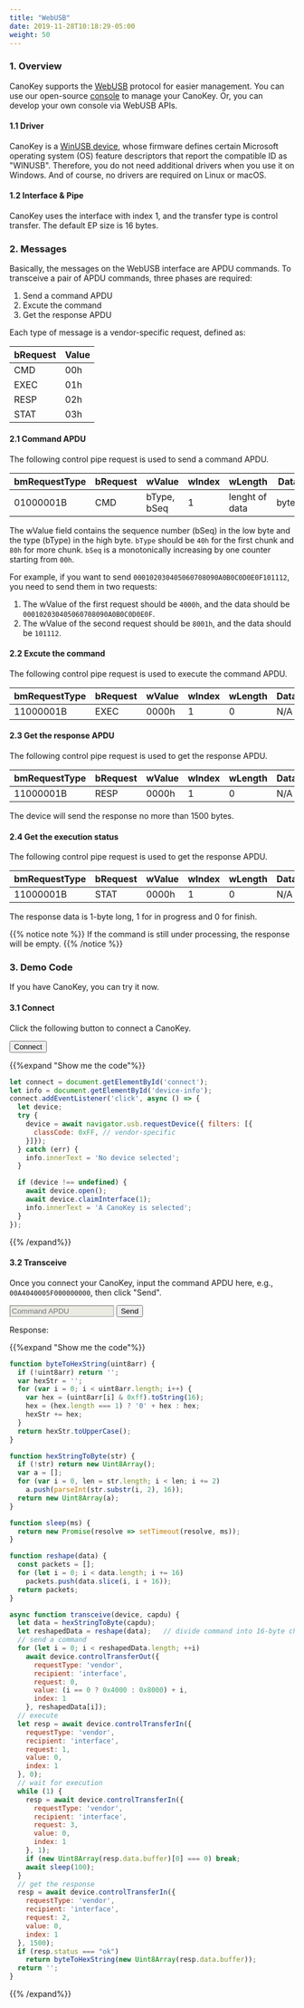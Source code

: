 ```yaml
---
title: "WebUSB"
date: 2019-11-28T10:18:29-05:00
weight: 50
---
```


### 1. Overview

CanoKey supports the [WebUSB](https://wicg.github.io/webusb/) protocol for easier management. You can use our open-source [console](http://) to manage your CanoKey. Or, you can develop your own console via WebUSB APIs.

#### 1.1 Driver

CanoKey is a [WinUSB device](https://docs.microsoft.com/en-us/windows-hardware/drivers/usbcon/automatic-installation-of-winusb), whose firmware defines certain Microsoft operating system (OS) feature descriptors that report the compatible ID as "WINUSB". Therefore, you do not need additional drivers when you use it on Windows. And of course, no drivers are required on Linux or macOS.

#### 1.2 Interface & Pipe

CanoKey uses the interface with index 1, and the transfer type is control transfer. The default EP size is 16 bytes.

### 2. Messages

Basically, the messages on the WebUSB interface are APDU commands. To transceive a pair of APDU commands, three phases are required:

1. Send a command APDU
2. Excute the command
3. Get the response APDU

Each type of message is a vendor-specific request, defined as:

| bRequest | Value |
|----------|-------|
| CMD      | 00h   |
| EXEC     | 01h   |
| RESP     | 02h   |
| STAT     | 03h   |

#### 2.1 Command APDU

The following control pipe request is used to send a command APDU.

| bmRequestType | bRequest | wValue      | wIndex | wLength        | Data  |
| ------------- | -------- | ----------- | ------ | -------------- | ----- |
| 01000001B     | CMD      | bType, bSeq | 1      | lenght of data | bytes |


The wValue field contains the sequence number (bSeq) in the low byte and the type (bType) in the high byte.
`bType` should be `40h` for the first chunk and `80h` for more chunk.
`bSeq` is a monotonically increasing by one counter starting from `00h`.

For example, if you want to send `000102030405060708090A0B0C0D0E0F101112`, you need to send them in two requests:

1. The wValue of the first request should be `4000h`, and the data should be `000102030405060708090A0B0C0D0E0F`.
2. The wValue of the second request should be `8001h`, and the data should be `101112`.

#### 2.2 Excute the command

The following control pipe request is used to execute the command APDU.

| bmRequestType | bRequest | wValue | wIndex | wLength | Data |
| ------------- | -------- | ------ | ------ | ------- | ---- |
| 11000001B     | EXEC     | 0000h  | 1      | 0       | N/A  |

#### 2.3 Get the response APDU

The following control pipe request is used to get the response APDU.

| bmRequestType | bRequest | wValue | wIndex | wLength | Data |
| ------------- | -------- | ------ | ------ | ------- | ---- |
| 11000001B     | RESP     | 0000h  | 1      | 0       | N/A  |

The device will send the response no more than 1500 bytes.

#### 2.4 Get the execution status

The following control pipe request is used to get the response APDU.

| bmRequestType | bRequest | wValue | wIndex | wLength | Data |
| ------------- | -------- | ------ | ------ | ------- | ---- |
| 11000001B     | STAT     | 0000h  | 1      | 0       | N/A  |

The response data is 1-byte long, 1 for in progress and 0 for finish.

{{% notice note %}}
If the command is still under processing, the response will be empty.
{{% /notice %}}

### 3. Demo Code

If you have CanoKey, you can try it now.

#### 3.1 Connect

Click the following button to connect a CanoKey.

<button id="connect" class="btn btn-default">Connect</button>
<span id="device-info"></span>

{{%expand "Show me the code"%}}
```js
let connect = document.getElementById('connect');
let info = document.getElementById('device-info');
connect.addEventListener('click', async () => {
  let device;
  try {
    device = await navigator.usb.requestDevice({ filters: [{
      classCode: 0xFF, // vendor-specific
    }]});
  } catch (err) {
    info.innerText = 'No device selected';
  }

  if (device !== undefined) {
    await device.open();
    await device.claimInterface(1);
    info.innerText = 'A CanoKey is selected';
  }
});
```
{{% /expand%}}

#### 3.2 Transceive

Once you connect your CanoKey, input the command APDU here, e.g., `00A4040005F000000000`, then click "Send".

<style>
input[disabled] {
color: rgb(84, 84, 84);
background-color: rgb(235, 235, 228);
}
</style>
<input class="form-element-input" type="text" id="capdu" placeholder="Command APDU" disabled>
<button id="send" class="btn btn-default">Send</button>
<p id="rapdu">Response: </p>

{{%expand "Show me the code"%}}
```js
function byteToHexString(uint8arr) {
  if (!uint8arr) return '';
  var hexStr = '';
  for (var i = 0; i < uint8arr.length; i++) {
    var hex = (uint8arr[i] & 0xff).toString(16);
    hex = (hex.length === 1) ? '0' + hex : hex;
    hexStr += hex;
  }
  return hexStr.toUpperCase();
}

function hexStringToByte(str) {
  if (!str) return new Uint8Array();
  var a = [];
  for (var i = 0, len = str.length; i < len; i += 2)
    a.push(parseInt(str.substr(i, 2), 16));
  return new Uint8Array(a);
}

function sleep(ms) {
  return new Promise(resolve => setTimeout(resolve, ms));
}

function reshape(data) {
  const packets = [];
  for (let i = 0; i < data.length; i += 16)
    packets.push(data.slice(i, i + 16));
  return packets;
}

async function transceive(device, capdu) {
  let data = hexStringToByte(capdu);
  let reshapedData = reshape(data);   // divide command into 16-byte chunks
  // send a command
  for (let i = 0; i < reshapedData.length; ++i)
    await device.controlTransferOut({
      requestType: 'vendor',
      recipient: 'interface',
      request: 0,
      value: (i == 0 ? 0x4000 : 0x8000) + i,
      index: 1
    }, reshapedData[i]);
  // execute
  let resp = await device.controlTransferIn({
    requestType: 'vendor',
    recipient: 'interface',
    request: 1,
    value: 0,
    index: 1
  }, 0);
  // wait for execution
  while (1) {
    resp = await device.controlTransferIn({
      requestType: 'vendor',
      recipient: 'interface',
      request: 3,
      value: 0,
      index: 1
    }, 1);
    if (new Uint8Array(resp.data.buffer)[0] === 0) break;
    await sleep(100);
  }
  // get the response
  resp = await device.controlTransferIn({
    requestType: 'vendor',
    recipient: 'interface',
    request: 2,
    value: 0,
    index: 1
  }, 1500);
  if (resp.status === "ok")
    return byteToHexString(new Uint8Array(resp.data.buffer));
  return '';
}
```
{{% /expand%}}

<script>
let connect = document.getElementById('connect');
let capdu = document.getElementById('capdu');
let send = document.getElementById('send');
let rapdu = document.getElementById('rapdu');
let info = document.getElementById('device-info');

function byteToHexString(uint8arr) {
  if (!uint8arr) return '';
  var hexStr = '';
  for (var i = 0; i < uint8arr.length; i++) {
    var hex = (uint8arr[i] & 0xff).toString(16);
    hex = (hex.length === 1) ? '0' + hex : hex;
    hexStr += hex;
  }
  return hexStr.toUpperCase();
}

function hexStringToByte(str) {
  if (!str) return new Uint8Array();
  var a = [];
  for (var i = 0, len = str.length; i < len; i += 2)
    a.push(parseInt(str.substr(i, 2), 16));
  return new Uint8Array(a);
}

function sleep(ms) {
  return new Promise(resolve => setTimeout(resolve, ms));
}

function reshape(data) {
  const packets = [];
  for (let i = 0; i < data.length; i += 16)
    packets.push(data.slice(i, i + 16));
  return packets;
}

async function transceive(device, capdu) {
  let data = hexStringToByte(capdu);
  let reshapedData = reshape(data);   // divide command into 16-byte chunks
  // send a command
  for (let i = 0; i < reshapedData.length; ++i)
    await device.controlTransferOut({
      requestType: 'vendor',
      recipient: 'interface',
      request: 0,
      value: (i == 0 ? 0x4000 : 0x8000) + i,
      index: 1
    }, reshapedData[i]);
  // execute
  let resp = await device.controlTransferIn({
    requestType: 'vendor',
    recipient: 'interface',
    request: 1,
    value: 0,
    index: 1
  }, 0);
  // wait for execution
  while (1) {
    resp = await device.controlTransferIn({
      requestType: 'vendor',
      recipient: 'interface',
      request: 3,
      value: 0,
      index: 1
    }, 1);
    if (new Uint8Array(resp.data.buffer)[0] === 0) break;
    await sleep(100);
  }
  // get the response
  resp = await device.controlTransferIn({
    requestType: 'vendor',
    recipient: 'interface',
    request: 2,
    value: 0,
    index: 1
  }, 1500);
  if (resp.status === "ok")
    return byteToHexString(new Uint8Array(resp.data.buffer));
  return '';
}

connect.addEventListener('click', async () => {
  let device;
  try {
    device = await navigator.usb.requestDevice({ filters: [{
        classCode: 0xFF, // vendor-specific
    }]});
  } catch (err) {
    info.innerText = 'No device selected';
  }

  if (device !== undefined) {
    info.innerText = 'A CanoKey is selected';
    capdu.disabled = false;
    await device.open();
    await device.claimInterface(1);
    send.addEventListener('click', async () => {
      let resp = await transceive(device, capdu.value);
      rapdu.innerText = 'Response: ' + resp;
    });
  }
});
</script>
